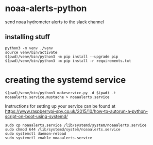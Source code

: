 # noaa-alerts-python
send noaa hydrometer alerts to the slack channel

## installing stuff
```
python3 -m venv ./venv
source venv/bin/activate
$(pwd)/venv/bin/python3 -m pip install --upgrade pip
$(pwd)/venv/bin/python3 -m pip install -r requirements.txt
```


# creating the systemd service
```
$(pwd)/venv/bin/python3 makeservice.py -d $(pwd) -t noaaalerts.service.mustache > noaaalerts.service
```

Instructions for setting up your service can be found at https://www.raspberrypi-spy.co.uk/2015/10/how-to-autorun-a-python-script-on-boot-using-systemd/

```
sudo cp noaaalerts.service /lib/systemd/system/noaaalerts.service
sudo chmod 644 /lib/systemd/system/noaaalerts.service
sudo systemctl daemon-reload
sudo systemctl enable noaaalerts.service
```

